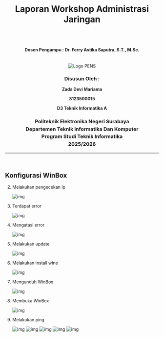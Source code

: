 <div align="center">
  <h1 style="text-align: center;font-weight: bold">Laporan Workshop Administrasi Jaringan<br></h1>
  <h2 style="text-align: center;"><br></h2>
  <h4 style="text-align: center;">Dosen Pengampu : Dr. Ferry Astika Saputra, S.T., M.Sc.</h4>
</div>
<br />
<div align="center">
  <img src="https://i.ibb.co/DC3QHnM/logo-pens.png" alt="Logo PENS">
  <h3 style="text-align: center;">Disusun Oleh :</h3>
  <p style="text-align: center;">
  <strong>Zada Devi Mariama</strong>
  </p>
  <p style="text-align: center;">
  <strong>3123500015</strong>
  </p>
  <p style="text-align: center;">
  <strong> D3 Teknik Informatika A</strong>
  </p>

<h3 style="text-align: center;line-height: 1.5">Politeknik Elektronika Negeri Surabaya<br>Departemen Teknik Informatika Dan Komputer<br>Program Studi Teknik Informatika<br>2025/2026</h3>
  <hr>
</div> 
<br>

## Konfigurasi WinBox

2. Melakukan pengecekan ip

   ![img](/assets/week-7/cekip.jpeg)

3. Terdapat error

   ![img](/assets/week-7/error.jpeg)

4. Mengatasi error

   ![img](/assets/week-7/atasierror.jpeg)

5. Melakukan update

   ![img](/assets/week-7/berhasilupdate.jpeg)

6. Melakukan install wine

   ![img](/assets/week-7/bukawinbox.jpeg)

7. Mengunduh WinBox

   ![img](/assets/week-7/downloadwinbox.png)

8. Membuka WinBox

   ![img](/assets/week-7/1bukawinbox.jpeg)

9. Melakukan ping

   ![img](/assets/week-7/1ping.jpeg)
   ![img](/assets/week-7/2ping.jpeg)
   ![img](/assets/week-7/3ping.jpeg)
   ![img](/assets/week-7/4ping.jpeg)
   ![img](/assets/week-7/5ping.jpeg)